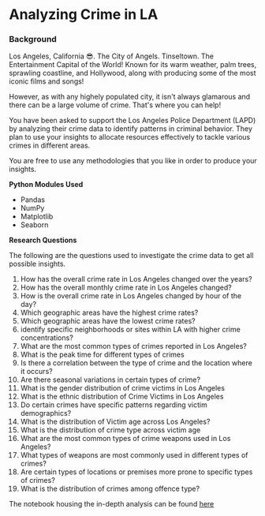 # **Analyzing Crime in LA**
### **Background**
Los Angeles, California 😎. The City of Angels. Tinseltown. The Entertainment Capital of the World! Known for its warm weather, palm trees, sprawling coastline, and Hollywood, along with producing some of the most iconic films and songs!

However, as with any highely populated city, it isn't always glamarous and there can be a large volume of crime. That's where you can help!

You have been asked to support the Los Angeles Police Department (LAPD) by analyzing their crime data to identify patterns in criminal behavior. They plan to use your insights to allocate resources effectively to tackle various crimes in different areas.

You are free to use any methodologies that you like in order to produce your insights.

**Python Modules Used**
- Pandas
- NumPy
- Matplotlib
- Seaborn

**Research Questions**

The following are the questions used to investigate the crime data to get all possible insights.
1. How has the overall crime rate in Los Angeles changed over the years?
2. How has the overall monthly crime rate in Los Angeles changed?
3. How is the overall crime rate in Los Angeles changed by hour of the day?
4. Which geographic areas have the highest crime rates?
5. Which geographic areas have the lowest crime rates?
6. identify specific neighborhoods or sites within LA with higher crime concentrations?
7. What are the most common types of crimes reported in Los Angeles?
8. What is the peak time for different types of crimes
9. Is there a correlation between the type of crime and the location where it occurs?
10. Are there seasonal variations in certain types of crime?
11. What is the gender distribution of crime victims in Los Angeles
12. What is the ethnic distribution of Crime Victims in Los Angeles
13. Do certain crimes have specific patterns regarding victim demographics?
14. What is the distribution of Victim age across Los Angeles?
15. What is the distribution of crime type across victim age
16. What are the most common types of crime weapons used in Los Angeles?
17. What types of weapons are most commonly used in different types of crimes?
18. Are certain types of locations or premises more prone to specific types of crimes?
19. What is the distribution of crimes among offence type?

The notebook housing the in-depth analysis can be found [here](la_crime_analysis.ipynb)
